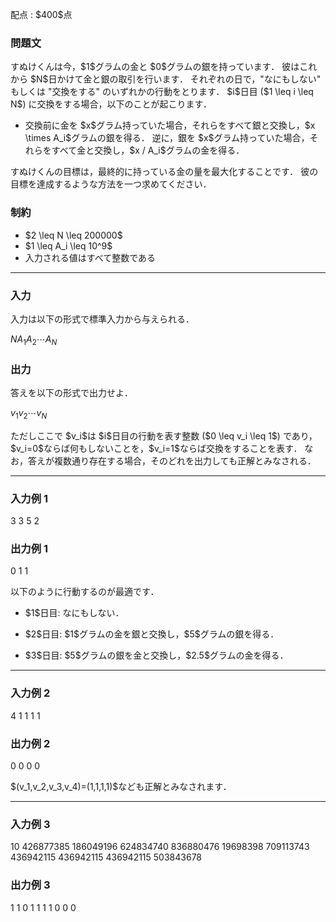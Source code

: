 
<div>

<span>

<span>

<p>
配点 : $400$点
</p>

<div>

<section>

### **問題文**

<p>
すぬけくんは今，$1$グラムの金と $0$グラムの銀を持っています．
彼はこれから $N$日かけて金と銀の取引を行います．
それぞれの日で，"なにもしない" もしくは "交換をする" のいずれかの行動をとります．
$i$日目 ($1 \leq i \leq N$) に交換をする場合，以下のことが起こります．
</p>

<ul>

<li>
交換前に金を $x$グラム持っていた場合，それらをすべて銀と交換し，$x \times A_i$グラムの銀を得る．
逆に，銀を $x$グラム持っていた場合，それらをすべて金と交換し，$x / A_i$グラムの金を得る．
</li>

</ul>

<p>
すぬけくんの目標は，最終的に持っている金の量を最大化することです．
彼の目標を達成するような方法を一つ求めてください．
</p>

</section>

</div>

<div>

<section>

### **制約**

<ul>

<li>
$2 \leq N \leq 200000$
</li>

<li>
$1 \leq A_i \leq 10^9$
</li>

<li>
入力される値はすべて整数である
</li>

</ul>

</section>

</div>

---

<div>

<div>

<section>

### **入力**

<p>
入力は以下の形式で標準入力から与えられる．
</p>

<div>

$N$$A_1$$A_2$$\cdots$$A_N$
</div>

</section>

</div>

<div>

<section>

### **出力**

<p>
答えを以下の形式で出力せよ．
</p>

<div>

$v_1$$v_2$$\cdots$$v_N$
</div>

<p>
ただしここで $v_i$は $i$日目の行動を表す整数 ($0 \leq v_i \leq 1$) であり，$v_i=0$ならば何もしないことを，$v_i=1$ならば交換をすることを表す．
なお，答えが複数通り存在する場合，そのどれを出力しても正解とみなされる．
</p>

</section>

</div>

</div>

---

<div>

<section>

### **入力例 1**

<div>

3
3 5 2

</div>

</section>

</div>

<div>

<section>

### **出力例 1**

<div>

0 1 1

</div>

<p>
以下のように行動するのが最適です．
</p>

<ul>

<li>

<p>
$1$日目: なにもしない．
</p>

</li>

<li>

<p>
$2$日目: $1$グラムの金を銀と交換し，$5$グラムの銀を得る．
</p>

</li>

<li>

<p>
$3$日目: $5$グラムの銀を金と交換し，$2.5$グラムの金を得る．
</p>

</li>

</ul>

</section>

</div>

---

<div>

<section>

### **入力例 2**

<div>

4
1 1 1 1

</div>

</section>

</div>

<div>

<section>

### **出力例 2**

<div>

0 0 0 0

</div>

<p>
$(v_1,v_2,v_3,v_4)=(1,1,1,1)$なども正解とみなされます．
</p>

</section>

</div>

---

<div>

<section>

### **入力例 3**

<div>

10
426877385 186049196 624834740 836880476 19698398 709113743 436942115 436942115 436942115 503843678

</div>

</section>

</div>

<div>

<section>

### **出力例 3**

<div>

1 1 0 1 1 1 1 0 0 0

</div>

</section>

</div>

</span>

</span>

</div>
